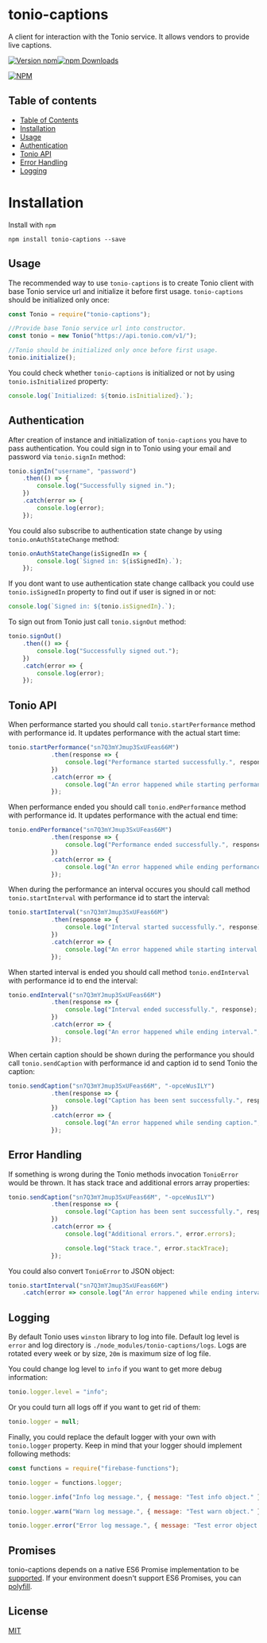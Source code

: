 # tonio-captions

A client for interaction with the Tonio service. It allows vendors to provide live captions.

[![Version npm](https://img.shields.io/npm/v/tonio-captions.svg?style=flat-square)](https://www.npmjs.com/package/tonio-captions)[![npm Downloads](https://img.shields.io/npm/dm/tonio-captions.svg?style=flat-square)](https://npmcharts.com/compare/tonio-captions?minimal=true)

[![NPM](https://nodei.co/npm/tonio-captions.png?downloads=true&downloadRank=true)](https://nodei.co/npm/tonio-captions/)

## Table of contents

* [Table of Contents](#table-of-contents)
* [Installation](#installation)
* [Usage](#usage)
* [Authentication](#authentication)
* [Tonio API](#tonio-api)
* [Error Handling](#error-handling)
* [Logging](#logging)

# Installation

Install with `npm`

```
npm install tonio-captions --save
```

## Usage

The recommended way to use `tonio-captions` is to create Tonio client
with base Tonio service url and initialize it before first usage.
`tonio-captions` should be initialized only once:

``` js
const Tonio = require("tonio-captions");

//Provide base Tonio service url into constructor.
const tonio = new Tonio("https://api.tonio.com/v1/");

//Tonio should be initialized only once before first usage.
tonio.initialize();
```

You could check whether `tonio-captions` is initialized or not
by using `tonio.isInitialized` property:

``` js
console.log(`Initialized: ${tonio.isInitialized}.`);
```

## Authentication

After creation of instance and initialization of `tonio-captions`
you have to pass authentication. You could sign in to Tonio using 
your email and password via `tonio.signIn` method:

``` js
tonio.signIn("username", "password")
    .then(() => {
        console.log("Successfully signed in.");
    })
    .catch(error => {
        console.log(error);
    });
```

You could also subscribe to authentication state change 
by using `tonio.onAuthStateChange` method:

``` js
tonio.onAuthStateChange(isSignedIn => {
        console.log(`Signed in: ${isSignedIn}.`);
    });
```

If you dont want to use authentication state change callback
you could use `tonio.isSignedIn` property to find out if user
is signed in or not:

``` js
console.log(`Signed in: ${tonio.isSignedIn}.`);
```

To sign out from Tonio just call `tonio.signOut` method:

``` js
tonio.signOut()
    .then(() => {
        console.log("Successfully signed out.");
    })
    .catch(error => {
        console.log(error);
    });
```
## Tonio API

When performance started you should call `tonio.startPerformance`
method with performance id. It updates performance with the actual start time:

``` js
tonio.startPerformance("sn7Q3mYJmup3SxUFeas66M")
            .then(response => {
                console.log("Performance started successfully.", response);
            })
            .catch(error => {
                console.log("An error happened while starting performance.", error);
            });
```
When performance ended you should call `tonio.endPerformance`
method with performance id. It updates performance with the actual end time:

``` js
tonio.endPerformance("sn7Q3mYJmup3SxUFeas66M")
            .then(response => {
                console.log("Performance ended successfully.", response);
            })
            .catch(error => {
                console.log("An error happened while ending performance.", error);
            });
```
When during the performance an interval occures you should call
method `tonio.startInterval` with performance id to start the interval:

``` js
tonio.startInterval("sn7Q3mYJmup3SxUFeas66M")
            .then(response => {
                console.log("Interval started successfully.", response);
            })
            .catch(error => {
                console.log("An error happened while starting interval.", error);
            });
```

When started interval is ended you should call method
`tonio.endInterval` with performance id to end the interval:

``` js
tonio.endInterval("sn7Q3mYJmup3SxUFeas66M")
            .then(response => {
                console.log("Interval ended successfully.", response);
            })
            .catch(error => {
                console.log("An error happened while ending interval.", error);
            });
```

When certain caption should be shown during the performance
you should call `tonio.sendCaption` with performance id and 
caption id to send Tonio the caption:

``` js
tonio.sendCaption("sn7Q3mYJmup3SxUFeas66M", "-opceWusILY")
            .then(response => {
                console.log("Caption has been sent successfully.", response);
            })
            .catch(error => {
                console.log("An error happened while sending caption.", error);
            }); 
```
## Error Handling

If something is wrong during the Tonio methods invocation
`TonioError` would be thrown. It has stack trace and
additional errors array properties:

``` js
tonio.sendCaption("sn7Q3mYJmup3SxUFeas66M", "-opceWusILY")
            .then(response => {
                console.log("Caption has been sent successfully.", response);
            })
            .catch(error => {
                console.log("Additional errors.", error.errors);

                console.log("Stack trace.", error.stackTrace);
            }); 
```

You could also convert `TonioError` to JSON object:

``` js
tonio.startInterval("sn7Q3mYJmup3SxUFeas66M")
    .catch(error => console.log("An error happened while ending interval.", error.toObject()));
```

## Logging

By default Tonio uses `winston` library to log into file.
Default log level is `error` and log directory is `./node_modules/tonio-captions/logs`.
Logs are rotated every week or by size, `20m` is maximum size of log file.

You could change log level to `info` if you want to get more debug information:

``` js
tonio.logger.level = "info";
```

Or you could turn all logs off if you want to get rid of them:

``` js
tonio.logger = null;
```
Finally, you could replace the default logger with your own with `tonio.logger`
property. Keep in mind that your logger should implement following methods:

``` js
const functions = require("firebase-functions");

tonio.logger = functions.logger;

tonio.logger.info("Info log message.", { message: "Test info object." });

tonio.logger.warn("Warn log message.", { message: "Test warn object." });

tonio.logger.error("Error log message.", { message: "Test error object." });

```

## Promises

tonio-captions depends on a native ES6 Promise implementation to be [supported](http://caniuse.com/promises).
If your environment doesn't support ES6 Promises, you can [polyfill](https://github.com/jakearchibald/es6-promise).

## License

[MIT](LICENSE)
